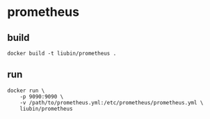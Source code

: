# prometheus

## build

```shell
docker build -t liubin/prometheus .
```

## run

```shell
docker run \
    -p 9090:9090 \
    -v /path/to/prometheus.yml:/etc/prometheus/prometheus.yml \
    liubin/prometheus
```